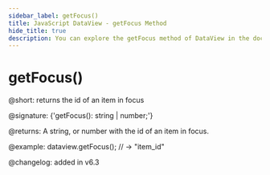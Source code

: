 ```yaml
---
sidebar_label: getFocus()
title: JavaScript DataView - getFocus Method 
hide_title: true
description: You can explore the getFocus method of DataView in the documentation of the DHTMLX JavaScript UI library. Browse developer guides and API reference, try out code examples and live demos, and download a free 30-day evaluation version of DHTMLX Suite 7.
---
```

 
# getFocus()

@short: returns the id of an item in focus

@signature: {'getFocus(): string | number;'}

@returns:
A string, or number with the id of an item in focus.

@example:
dataview.getFocus(); // -> "item_id"

@changelog: added in v6.3

[comment]: # (@relatedapi: dataview/api/dataview_setfocus_method.md)
